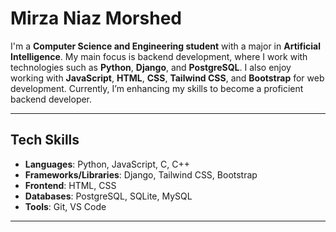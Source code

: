 # Mirza Niaz Morshed

I'm a **Computer Science and Engineering student** with a major in **Artificial Intelligence**. My main focus is backend development, where I work with technologies such as **Python**, **Django**, and **PostgreSQL**. I also enjoy working with **JavaScript**, **HTML**, **CSS**, **Tailwind CSS**, and **Bootstrap** for web development. Currently, I’m enhancing my skills to become a proficient backend developer.

---

## Tech Skills

- **Languages**: Python, JavaScript, C, C++  
- **Frameworks/Libraries**: Django, Tailwind CSS, Bootstrap  
- **Frontend**: HTML, CSS  
- **Databases**: PostgreSQL, SQLite, MySQL  
- **Tools**: Git, VS Code  

---

